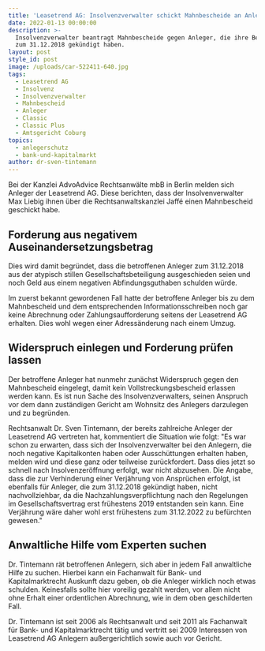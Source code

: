 ```yaml
---
title: 'Leasetrend AG: Insolvenzverwalter schickt Mahnbescheide an Anleger'
date: 2022-01-13 00:00:00
description: >-
  Insolvenzverwalter beantragt Mahnbescheide gegen Anleger, die ihre Beteiligung
  zum 31.12.2018 gekündigt haben. 
layout: post
style_id: post
image: /uploads/car-522411-640.jpg
tags:
  - Leasetrend AG
  - Insolvenz
  - Insolvenzverwalter
  - Mahnbescheid
  - Anleger
  - Classic
  - Classic Plus
  - Amtsgericht Coburg
topics:
  - anlegerschutz
  - bank-und-kapitalmarkt
author: dr-sven-tintemann
---
```

Bei der Kanzlei AdvoAdvice Rechtsanwälte mbB in Berlin melden sich Anleger der Leasetrend AG. Diese berichten, dass der Insolvenverwalter Max Liebig ihnen über die Rechtsanwaltskanzlei Jaffé einen Mahnbescheid geschickt habe.

## Forderung aus negativem&nbsp; Auseinandersetzungsbetrag

Dies wird damit begründet, dass die betroffenen Anleger zum 31.12.2018 aus der atypisch stillen Gesellschaftsbeteiligung ausgeschieden seien und noch Geld aus einem negativen Abfindungsguthaben schulden würde.

Im zuerst bekannt gewordenen Fall hatte der betroffene Anleger bis zu dem Mahnbescheid und dem entsprechenden Informationsschreiben noch gar keine Abrechnung oder Zahlungsaufforderung seitens der Leasetrend AG erhalten. Dies wohl wegen einer Adressänderung nach einem Umzug.

## Widerspruch einlegen und Forderung prüfen lassen

Der betroffene Anleger hat nunmehr zunächst Widerspruch gegen den Mahnbescheid eingelegt, damit kein Vollstreckungsbescheid erlassen werden kann. Es ist nun Sache des Insolvenzverwalters, seinen Anspruch vor dem dann zuständigen Gericht am Wohnsitz des Anlegers darzulegen und zu begründen.

Rechtsanwalt Dr. Sven Tintemann, der bereits zahlreiche Anleger der Leasetrend AG vertreten hat, kommentiert die Situation wie folgt: "Es war schon zu erwarten, dass sich der Insolvenzverwalter bei den Anlegern, die noch negative Kapitalkonten haben oder Ausschüttungen erhalten haben, melden wird und diese ganz oder teilweise zurückfordert. Dass dies jetzt so schnell nach Insolvenzeröffnung erfolgt, war nicht abzusehen. Die Angabe, dass die zur Verhinderung einer Verjährung von Ansprüchen erfolgt, ist ebenfalls für Anleger, die zum 31.12.2018 gekündigt haben, nicht nachvollziehbar, da die Nachzahlungsverpflichtung nach den Regelungen im Gesellschaftsvertrag erst frühestens 2019 entstanden sein kann. Eine Verjährung wäre daher wohl erst frühestens zum 31.12.2022 zu befürchten gewesen."

## Anwaltliche Hilfe vom Experten suchen

Dr. Tintemann rät betroffenen Anlegern, sich aber in jedem Fall anwaltliche Hilfe zu suchen. Hierbei kann ein Fachanwalt für Bank- und Kapitalmarktrecht Auskunft dazu geben, ob die Anleger wirklich noch etwas schulden. Keinesfalls sollte hier voreilig gezahlt werden, vor allem nicht ohne Erhalt einer ordentlichen Abrechnung, wie in dem oben geschilderten Fall.

Dr. Tintemann ist seit 2006 als Rechtsanwalt und seit 2011 als Fachanwalt für Bank- und Kapitalmarktrecht tätig und vertritt sei 2009 Interessen von Leasetrend AG Anlegern au&szlig;ergerichtlich sowie auch vor Gericht.
